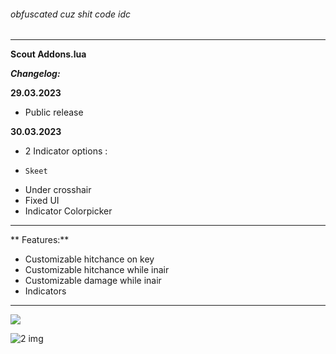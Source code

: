 ###### obfuscated cuz shit code idc

------------



**Scout Addons.lua**

***Changelog:***

**29.03.2023**

- Public release

**30.03.2023**
- 2 Indicator options :
 -     Skeet
 -    Under crosshair
- Fixed UI
- Indicator Colorpicker

------------
**
Features:**
 - Customizable hitchance on key
 - Customizable hitchance while inair
 - Customizable damage while inair
 - Indicators
 
 

------------



[![](https://i.imgur.com/OrQJEOZ.png)](http://https://i.imgur.com/OrQJEOZ.png)

![2 img](https://i.imgur.com/m4iFAs9.png)

